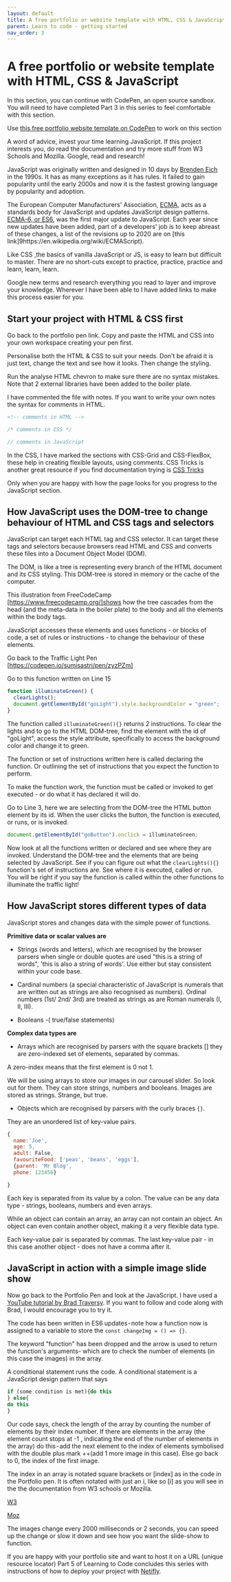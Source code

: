 ```yaml
---
layout: default
title: A free portfolio or website template with HTML, CSS & JavaScript
parent: Learn to code - getting started
nav_order: 3
---
```


# A free portfolio or website template with HTML, CSS & JavaScript

In this section, you can continue with CodePen, an open source sandbox. You will need to have completed Part 3 in this series to feel comfortable with this section.

Use [this free portfolio website template on CodePen](https://codepen.io/sumisastri/pen/oNBadVp) to work on this section

A word of advice, invest your time learning JavaScript. If this project interests you, do read the documentation and try more stuff from W3 Schools and Mozilla. Google, read and research!

JavaScript was originally written and designed in 10 days by [Brenden Eich](https://en.wikipedia.org/wiki/Brendan_Eich) in the 1990s. It has as many exceptions as it has rules. It failed to gain popularity until the early 2000s and now it is the fastest growing language by popularity and adoption.

The European Computer Manufacturers' Association, [ECMA](https://en.wikipedia.org/wiki/_International), acts as a standards body for JavaScript and updates JavaScript design patterns. [ECMA-6, or ES6](https://www.w3schools.com/Js/js_es6.asp), was the first major update to JavaScript. Each year since new updates have been added, part of a developers' job is to keep abreast of these changes, a list of the revisions up to 2020 are on [this link]9https://en.wikipedia.org/wiki/ECMAScript).

Like CSS ,the basics of vanilla JavaScript or JS, is easy to learn but difficult to master. There are no short-cuts except to practice, practice, practice and learn, learn, learn.

Google new terms and research everything you read to layer and improve your knowledge. Wherever I have been able to I have added links to make this process easier for you.

## Start your project with HTML & CSS first

Go back to the portfolio pen link. Copy and paste the HTML and CSS into your own workspace creating your pen first.

Personalise both the HTML & CSS to suit your needs. Don't be afraid it is just text, change the text and see how it looks. Then change the styling.

Run the analyse HTML chevron to make sure there are no syntax mistakes. Note that 2 external libraries have been added to the boiler plate.

I have commented the file with notes. If you want to write your own notes the syntax for comments in HTML.

```HTML
<!-- comments in HTML -->
```

```CSS
/* comments in CSS */
```

```JavaScript
// comments in JavaScript
```

In the CSS, I have marked the sections with CSS-Grid and CSS-FlexBox, these help in creating flexible layouts, using comments. CSS Tricks is another great resource if you find documentation trying is [CSS Tricks](https://css-tricks.com/)

Only when you are happy with how the page looks for you progress to the JavaScript section.

## How JavaScript uses the DOM-tree to change behaviour of HTML and CSS tags and selectors

JavaScript can target each HTML tag and CSS selector. It can target these tags and selectors because browsers read HTML and CSS and converts these files into a Document Object Model (DOM).

The DOM, is like a tree is representing every branch of the HTML document and its CSS styling. This DOM-tree is stored in memory or the cache of the computer.

This illustration from FreeCodeCamp [https://www.freecodecamp.org/]shows how the tree cascades from the head (and the meta-data in the boiler plate) to the body and all the elements within the body tags.

JavaScript accesses these elements and uses functions - or blocks of code, a set of rules or instructions - to change the behaviour of these elements.

Go back to the Traffic Light Pen [https://codepen.io/sumisastri/pen/zyzPZm]

Go to this function written on Line 15

```JavaScript
function illuminateGreen() {
  clearLights();
  document.getElementById("goLight").style.backgroundColor = "green";
}
```

The function called `illuminateGreen(){}` returns 2 instructions. To clear the lights and to go to the HTML DOM-tree, find the element with the id of "goLight", access the style attribute, specifically to access the background color and change it to green.

The function or set of instructions written here is called declaring the function. Or outlining the set of instructions that you expect the function to perform.

To make the function work, the function must be called or invoked to get executed - or do what it has declared it will do.

Go to Line 3, here we are selecting from the DOM-tree the HTML button element by its id. When the user clicks the button, the function is executed, or runs, or is invoked.

```JavaScript
document.getElementById("goButton").onclick = illuminateGreen;
```

Now look at all the functions written or declared and see where they are invoked. Understand the DOM-tree and the elements that are being selected by JavaScript. See if you can figure out what the `clearLights(){}` function's set of instructions are. See where it is executed, called or run. You will be right if you say the function is called within the other functions to illuminate the traffic light!

## How JavaScript stores different types of data

JavaScript stores and changes data with the simple power of functions.

**Primitive data or scalar values are**

- Strings (words and letters), which are recognised by the browser parsers when single or double quotes are used "this is a string of words", 'this is also a string of words'. Use either but stay consistent within your code base.

- Cardinal numbers (a special characteristic of JavaScript is numerals that are written out as strings are also recognised as numbers). Ordinal numbers (1st/ 2nd/ 3rd) are treated as strings as are Roman numerals (I, II, III).

- Booleans -( true/false statements)

**Complex data types are**

- Arrays which are recognised by parsers with the square brackets [] they are zero-indexed set of elements, separated by commas.

A zero-index means that the first element is 0 not 1.

We will be using arrays to store our images in our carousel slider. So look out for them. They can store strings, numbers and booleans. Images are stored as strings. Strange, but true.

- Objects which are recognised by parsers with the curly braces `{}`.

They are an unordered list of key-value pairs.

```JavaScript
{
  name:'Joe',
  age: 5,
  adult: False,
  favouriteFood: ['peas', 'beans', 'eggs'],
  {parent: 'Mr Blog',
  phone: 123456}

}
```

Each key is separated from its value by a colon. The value can be any data type - strings, booleans, numbers and even arrays.

While an object can contain an array, an array can not contain an object. An object can even contain another object, making it a very flexible data type.

Each key-value pair is separated by commas. The last key-value pair - in this case another object - does not have a comma after it.

## JavaScript in action with a simple image slide show

Now go back to the Portfolio Pen and look at the JavaScript. I have used a [YouTube tutorial by Brad Traversy](https://www.youtube.com/watch?v=4YQ4svkETS0). If you want to follow and code along with Brad, I would encourage you to try it.

The code has been written in ES6 updates - note how a function now is assigned to a variable to store the `const changeImg = () => {}`.

The keyword "function" has been dropped and the arrow is used to return the function's arguments- which are to check the number of elements (in this case the images) in the array.

A conditional statement runs the code. A conditional statement is a JavaScript design pattern that says

```JavaScript
if (some condition is met){do this
} else{
do this
}
```

Our code says, check the length of the array by counting the number of elements by their index number. If there are elements in the array (the element count stops at -1 , indicating the end of the number of elements in the array) do this - add the next element to the index of elements symbolised with the double plus mark ++(add 1 more image in this case). Else go back to 0, the index of the first image.

The index in an array is notated square brackets or [index] as in the code in the Portfolio pen. It is often notated with just an i, like so [i] as you will see in the the documentation from W3 schools or Mozilla.

[W3](https://www.w3schools.com/js/js_if_else.asp)

[Moz](https://developer.mozilla.org/en-US/docs/Web/JavaScript/Reference/Operators/Conditional_Operator)

The images change every 2000 milliseconds or 2 seconds, you can speed up the change or slow it down and see how you want the slide-show to function.

If you are happy with your portfolio site and want to host it on a URL (unique resource locator) Part 5 of Learning to Code concludes this series with instructions of how to deploy your project with [Netifly](https://www.netlify.com/).
